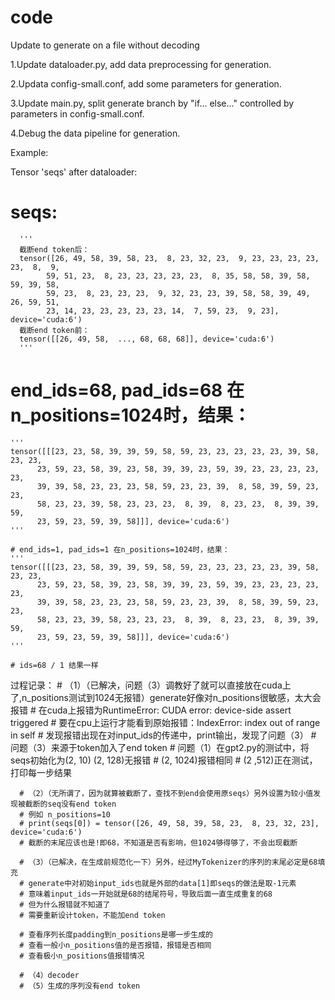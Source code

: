 # code
Update to generate on a file without decoding

1.Update dataloader.py, add data preprocessing for generation.

2.Updata config-small.conf, add some parameters for generation.

3.Update main.py, split generate branch by "if... else..." controlled by parameters in config-small.conf.

4.Debug the data pipeline for generation.


Example:

Tensor 'seqs' after dataloader:

# seqs:
      '''
      截断end token后：
      tensor([26, 49, 58, 39, 58, 23,  8, 23, 32, 23,  9, 23, 23, 23, 23, 23,  8,  9,
            59, 51, 23,  8, 23, 23, 23, 23, 23,  8, 35, 58, 58, 39, 58, 59, 39, 58,
            59, 23,  8, 23, 23, 23,  9, 32, 23, 23, 39, 58, 58, 39, 49, 26, 59, 51,
            23, 14, 23, 23, 23, 23, 23, 14,  7, 59, 23,  9, 23], device='cuda:6')
      截断end token前：
      tensor([[26, 49, 58,  ..., 68, 68, 68]], device='cuda:6')
      '''

# end_ids=68, pad_ids=68 在n_positions=1024时，结果：
    '''
    tensor([[[23, 23, 58, 39, 39, 59, 58, 59, 23, 23, 23, 23, 23, 39, 58, 23, 23,
          23, 59, 23, 58, 39, 23, 58, 39, 39, 23, 59, 39, 23, 23, 23, 23, 23,
          39, 39, 58, 23, 23, 23, 58, 59, 23, 23, 39,  8, 58, 39, 59, 23, 23,
          58, 23, 23, 39, 58, 23, 23, 23,  8, 39,  8, 23, 23,  8, 39, 39, 59,
          23, 59, 23, 59, 39, 58]]], device='cuda:6')
    '''

    # end_ids=1, pad_ids=1 在n_positions=1024时，结果：
    '''
    tensor([[[23, 23, 58, 39, 39, 59, 58, 59, 23, 23, 23, 23, 23, 39, 58, 23, 23,
          23, 59, 23, 58, 39, 23, 58, 39, 39, 23, 59, 39, 23, 23, 23, 23, 23,
          39, 39, 58, 23, 23, 23, 58, 59, 23, 23, 39,  8, 58, 39, 59, 23, 23,
          58, 23, 23, 39, 58, 23, 23, 23,  8, 39,  8, 23, 23,  8, 39, 39, 59,
          23, 59, 23, 59, 39, 58]]], device='cuda:6')
    '''

    # ids=68 / 1 结果一样

过程记录：
      # （1）（已解决，问题（3）调教好了就可以直接放在cuda上了,n_positions测试到1024无报错）generate好像对n_positions很敏感，太大会报错
      # 在cuda上报错为RuntimeError: CUDA error: device-side assert triggered
      # 要在cpu上运行才能看到原始报错：IndexError: index out of range in self
      # 发现报错出现在对input_ids的传递中，print输出，发现了问题（3）
      # 问题（3）来源于token加入了end token
      # 问题（1）在gpt2.py的测试中，将seqs初始化为(2, 10) (2, 128)无报错
      # (2, 1024)报错相同
      # (2 ,512)正在测试，打印每一步结果
      
      # （2）（无所谓了，因为就算被截断了，查找不到end会使用原seqs）另外设置为较小值发现被截断的seq没有end token
      # 例如 n_positions=10
      # print(seqs[0]) = tensor([26, 49, 58, 39, 58, 23,  8, 23, 32, 23], device='cuda:6')
      # 截断的末尾应该也是!即68，不知道是否有影响，但1024够得够了，不会出现截断
      
      # （3）（已解决，在生成前规范化一下）另外，经过MyTokenizer的序列的末尾必定是68填充
      # generate中对初始input_ids也就是外部的data[1]即seqs的做法是取-1元素
      # 意味着input_ids一开始就是68的结尾符号，导致后面一直生成重复的68
      # 但为什么报错就不知道了
      # 需要重新设计token，不能加end token
      
      # 查看序列长度padding到n_positions是哪一步生成的
      # 查看一般小n_positions值的是否报错，报错是否相同
      # 查看极小n_positions值报错情况
      
      # （4）decoder
      # （5）生成的序列没有end token


